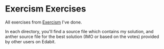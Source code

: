# Exercism Exercises
All exercises from [Exercism](https://exercism.io/) I've done.

In each directory, you'll find a source file which contains my solution, and anther source file for the best solution (IMO or based on the votes) provided by other users on Edabit.